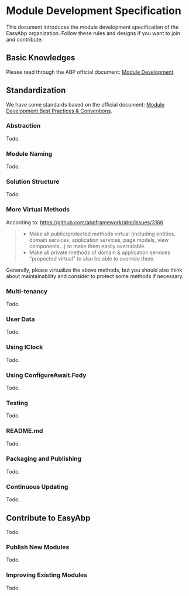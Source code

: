 # Module Development Specification

This document introduces the module development specification of the EasyAbp organization. Follow these rules and designs if you want to join and contribute.

## Basic Knowledges

Please read through the ABP official document: [Module Development](https://docs.abp.io/en/abp/latest/Module-Development-Basics).

## Standardization

We have some standards based on the official document: [Module Development Best Practices & Conventions](https://docs.abp.io/en/abp/latest/Best-Practices/Index).

### Abstraction

Todo.

### Module Naming

Todo.

### Solution Structure

Todo.

### More Virtual Methods

According to: https://github.com/abpframework/abp/issues/3166

> * Make all public/protected methods virtual (including entities, domain services, application services, page models, view components...) to make them easily overridable.
> * Make all private methods of domain & application services "propected virtual" to also be able to override them.

Generally, please virtualize the above methods, but you should also think about maintainability and consider to protect some methods if necessary.

### Multi-tenancy

Todo.

### User Data

Todo.

### Using IClock

Todo.

### Using ConfigureAwait.Fody

Todo.

### Testing

Todo.

### README.md

Todo.

### Packaging and Publishing

Todo.

### Continuous Updating

Todo.

## Contribute to EasyAbp

Todo.

### Publish New Modules

Todo.

### Improving Existing Modules

Todo.
